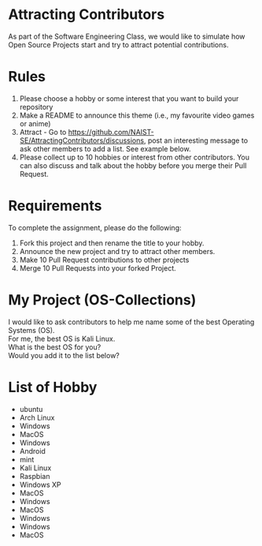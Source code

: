 # Attracting Contributors
As part of the Software Engineering Class, we would like to simulate how Open Source Projects start and try to attract potential contributions.

# Rules

1. Please choose a hobby or some interest that you want to build your repository
2. Make a README to announce this theme (i.e., my favourite video games or anime)
3. Attract - Go to https://github.com/NAIST-SE/AttractingContributors/discussions, post an interesting message to ask other members to add a list. See example below.
4. Please collect up to 10 hobbies or interest from other contributors. You can also discuss and talk about the hobby before you merge their Pull Request.

# Requirements
To complete the assignment, please do the following:
1. Fork this project and then rename the title to your hobby. 
2. Announce the new project and try to attract other members.
3. Make 10 Pull Request contributions to other projects
4. Merge 10 Pull Requests into your forked Project.

# My Project (OS-Collections)
I would like to ask contributors to help me name some of the best Operating Systems (OS).<br/>
For me, the best OS is Kali Linux. <br/>
What is the best OS for you?<br/>
Would you add it to the list below?<br/>
# List of Hobby
- ubuntu
- Arch Linux
- Windows
- MacOS
- Windows
- Android
- mint
- Kali Linux
- Raspbian
- Windows XP
- MacOS
- Windows
- MacOS
- Windows
- Windows
- MacOS
